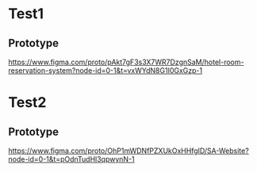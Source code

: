 # Test1
## Prototype
https://www.figma.com/proto/pAkt7gF3s3X7WR7DzgnSaM/hotel-room-reservation-system?node-id=0-1&t=vxWYdN8G1I0GxGzp-1

# Test2
## Prototype
https://www.figma.com/proto/OhP1mWDNfPZXUkOxHHfgID/SA-Website?node-id=0-1&t=pOdnTudHl3qpwynN-1
